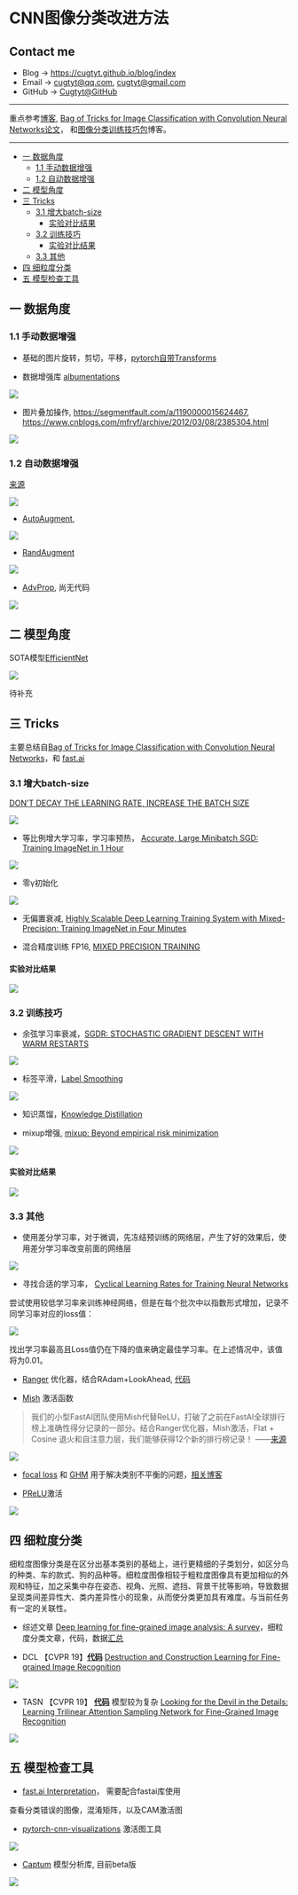 # CNN图像分类改进方法 <!-- omit in toc -->

## Contact me <!-- omit in toc -->

* Blog -> <https://cugtyt.github.io/blog/index>
* Email -> <cugtyt@qq.com>, <cugtyt@gmail.com>
* GitHub -> [Cugtyt@GitHub](https://github.com/Cugtyt)

---

重点参考[博客](https://cugtyt.github.io/blog/effective-pytorch/index),
[Bag of Tricks for Image Classification with Convolution Neural Networks论文](https://arxiv.org/abs/1812.01187v2)，
和[图像分类训练技巧包](https://zhuanlan.zhihu.com/p/66393448)博客。

---

- [一 数据角度](#一-数据角度)
  - [1.1 手动数据增强](#11-手动数据增强)
  - [1.2 自动数据增强](#12-自动数据增强)
- [二 模型角度](#二-模型角度)
- [三 Tricks](#三-tricks)
  - [3.1 增大batch-size](#31-增大batch-size)
    - [实验对比结果](#实验对比结果)
  - [3.2 训练技巧](#32-训练技巧)
    - [实验对比结果](#实验对比结果-1)
  - [3.3 其他](#33-其他)
- [四 细粒度分类](#四-细粒度分类)
- [五 模型检查工具](#五-模型检查工具)

## 一 数据角度

### 1.1 手动数据增强

* 基础的图片旋转，剪切，平移，[pytorch自带Transforms](https://pytorch.org/docs/stable/torchvision/transforms.html)

* 数据增强库 [albumentations](https://github.com/albumentations-team/albumentations)

![](R/albumentations.png)

* 图片叠加操作, https://segmentfault.com/a/1190000015624467, https://www.cnblogs.com/mfryf/archive/2012/03/08/2385304.html

![](R/img-add.png)


### 1.2 自动数据增强

[来源](https://github.com/tensorflow/tpu/tree/master/models/official/efficientnet)

![](R/efficientnet-aug.png)

* [AutoAugment](https://github.com/tensorflow/tpu/blob/master/models/official/efficientnet/autoaugment.py), 

![](R/autoaug.png)

* [RandAugment](https://github.com/tensorflow/tpu/blob/master/models/official/efficientnet/autoaugment.py)

![](R/randaug.png)

* [AdvProp](https://arxiv.org/pdf/1911.09665v1.pdf), 尚无代码

![](R/AdvProp.png)

## 二 模型角度

SOTA模型[EfficientNet](https://github.com/tensorflow/tpu/blob/master/models/official/efficientnet/)

![](R/efficientnet.png)

待补充

## 三 Tricks

主要总结自[Bag of Tricks for Image Classification with Convolution Neural Networks](https://arxiv.org/abs/1812.01187v2)，和 [fast.ai](https://docs.fast.ai/)

### 3.1 增大batch-size

[DON’T DECAY THE LEARNING RATE, INCREASE THE BATCH SIZE](https://arxiv.org/pdf/1711.00489.pdf)

![](R/incre-batch-size.jpg)

* 等比例增大学习率，学习率预热， [Accurate, Large Minibatch SGD: Training ImageNet in 1 Hour](https://arxiv.org/pdf/1706.02677.pdf)

![](R/lr-warmup.png)

* 零γ初始化

![](R/zero-gamma.jpg)

* 无偏置衰减, [Highly Scalable Deep Learning Training System with Mixed-Precision: Training ImageNet in Four Minutes](https://arxiv.org/pdf/1807.11205.pdf)

* 混合精度训练 FP16, [MIXED PRECISION TRAINING](https://arxiv.org/pdf/1710.03740v3.pdf)

#### 实验对比结果

![](R/tricks-result-1.jpg)

### 3.2 训练技巧

* 余弦学习率衰减，[SGDR: STOCHASTIC GRADIENT DESCENT WITH WARM RESTARTS](https://arxiv.org/pdf/1608.03983.pdf)

![](R/sgdr.jpg)

* 标签平滑，[Label Smoothing](https://www.cv-foundation.org/openaccess/content_cvpr_2016/papers/Szegedy_Rethinking_the_Inception_CVPR_2016_paper.pdf)

![](R/label-smooth.jpg)

* 知识蒸馏，[Knowledge Distillation](https://arxiv.org/pdf/1503.02531v1.pdf)

* mixup增强, [mixup: Beyond empirical risk minimization](https://arxiv.org/pdf/1710.09412v2.pdf)

![](R/mixup.jpg)

#### 实验对比结果

![](R/tricks-result-2.jpg)

### 3.3 其他

* 使用差分学习率，对于微调，先冻结预训练的网络层，产生了好的效果后，使用差分学习率改变前面的网络层

![](R/diff-lr.jpg)

* 寻找合适的学习率， [Cyclical Learning Rates for Training Neural Networks](https://arxiv.org/pdf/1506.01186v6.pdf)

尝试使用较低学习率来训练神经网络，但是在每个批次中以指数形式增加，记录不同学习率对应的loss值：

![](R/find-lr.jpg)

找出学习率最高且Loss值仍在下降的值来确定最佳学习率。在上述情况中，该值将为0.01。

* [Ranger](https://medium.com/@lessw/new-deep-learning-optimizer-ranger-synergistic-combination-of-radam-lookahead-for-the-best-of-2dc83f79a48d) 优化器，结合RAdam+LookAhead, [代码](https://github.com/lessw2020/Ranger-Deep-Learning-Optimizer)

* [Mish](https://arxiv.org/ftp/arxiv/papers/1908/1908.08681.pdf) 激活函数

> 我们的小型FastAI团队使用Mish代替ReLU，打破了之前在FastAI全球排行榜上准确性得分记录的一部分。结合Ranger优化器，Mish激活，Flat + Cosine 退火和自注意力层，我们能够获得12个新的排行榜记录！ ——[来源](https://mp.weixin.qq.com/s?__biz=Mzg5ODAzMTkyMg==&mid=2247487210&idx=1&sn=d9321072ead9b2cc6ab82570ae1b8f3c&chksm=c06986b7f71e0fa14af257e8a75bf6a85956f4d2e5d1f8e5dc546e0491c7e94ccbd42734157a#rd)

![](R/mish.png)

* [focal loss](https://arxiv.org/pdf/1708.02002v2.pdf) 和 [GHM](https://arxiv.org/pdf/1811.05181.pdf) 用于解决类别不平衡的问题，[相关博客](https://zhuanlan.zhihu.com/p/80594704)

* [PReLU](https://arxiv.org/pdf/1502.01852.pdf)激活

![](R/prelu.png)

## 四 细粒度分类

细粒度图像分类是在区分出基本类别的基础上，进行更精细的子类划分，如区分鸟的种类、车的款式、狗的品种等。细粒度图像相较于粗粒度图像具有更加相似的外观和特征，加之采集中存在姿态、视角、光照、遮挡、背景干扰等影响，导致数据呈现类间差异性大、类内差异性小的现象，从而使分类更加具有难度。与当前任务有一定的关联性。

* 综述文章 [Deep learning for fine-grained image analysis: A survey](https://arxiv.org/pdf/1907.03069.pdf)，细粒度分类文章，代码，数据[汇总](http://www.weixiushen.com/project/Awesome_FGIA/Awesome_FGIA.html)

* DCL 【CVPR 19】[**代码**](https://github.com/JDAI-CV/DCL)  [Destruction and Construction Learning for Fine-grained Image Recognition](http://openaccess.thecvf.com/content_CVPR_2019/papers/Chen_Destruction_and_Construction_Learning_for_Fine-Grained_Image_Recognition_CVPR_2019_paper.pdf)

![](R/DCL.png)

* TASN 【CVPR 19】 [**代码**](https://github.com/researchmm/tasn) 模型较为复杂 [Looking for the Devil in the Details: Learning Trilinear Attention Sampling Network for Fine-Grained Image Recognition](http://openaccess.thecvf.com/content_CVPR_2019/papers/Zheng_Looking_for_the_Devil_in_the_Details_Learning_Trilinear_Attention_CVPR_2019_paper.pdf)

![](R/TASN.png)

## 五 模型检查工具

* [fast.ai Interpretation](https://docs.fast.ai/train.html#ClassificationInterpretation)， 需要配合fastai库使用

查看分类错误的图像，混淆矩阵，以及CAM激活图

* [pytorch-cnn-visualizations](https://github.com/utkuozbulak/pytorch-cnn-visualizations) 激活图工具

![](R/pytorch-vis.png)

* [Captum](https://github.com/pytorch/captum) 模型分析库, 目前beta版

![](R/captum.png)
